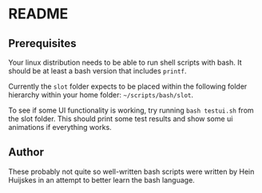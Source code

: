 # README

## Prerequisites

Your linux distribution needs to be able to run shell scripts with bash. It should be at least a bash version that includes `printf`.

Currently the `slot` folder expects to be placed within the following folder hierarchy within your home folder: `~/scripts/bash/slot`.

To see if some UI functionality is working, try running `bash testui.sh` from the slot folder. This should print some test results and show some ui animations if everything works.


## Author
These probably not quite so well-written bash scripts were written by Hein Huijskes in an attempt to better learn the bash language.

